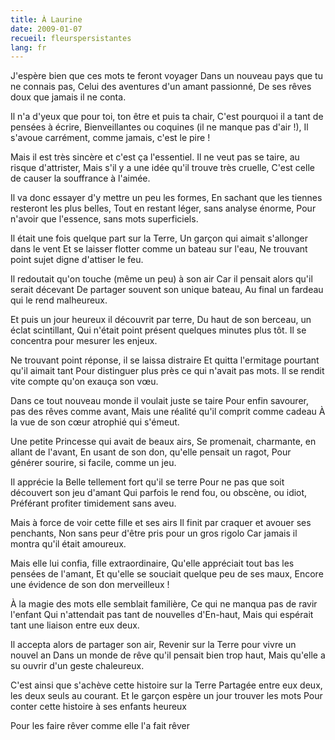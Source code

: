 ```yaml
---
title: À Laurine
date: 2009-01-07
recueil: fleurspersistantes
lang: fr
---
```


J'espère bien que ces mots te feront voyager
Dans un nouveau pays que tu ne connais pas,
Celui des aventures d'un amant passionné,
De ses rêves doux que jamais il ne conta.

Il n'a d'yeux que pour toi, ton être et puis ta chair,
C'est pourquoi il a tant de pensées à écrire,
Bienveillantes ou coquines (il ne manque pas d'air !),
Il s'avoue carrément, comme jamais, c'est le pire !

Mais il est très sincère et c'est ça l'essentiel.
Il ne veut pas se taire, au risque d'attrister,
Mais s'il y a une idée qu'il trouve très cruelle,
C'est celle de causer la souffrance à l'aimée.

Il va donc essayer d'y mettre un peu les formes,
En sachant que les tiennes resteront les plus belles,
Tout en restant léger, sans analyse énorme,
Pour n'avoir que l'essence, sans mots superficiels.

Il était une fois quelque part sur la Terre,
Un garçon qui aimait s'allonger dans le vent
Et se laisser flotter comme un bateau sur l'eau,
Ne trouvant point sujet digne d'attiser le feu.

Il redoutait qu'on touche (même un peu) à son air
Car il pensait alors qu'il serait décevant
De partager souvent son unique bateau,
Au final un fardeau qui le rend malheureux.

Et puis un jour heureux il découvrit par terre,
Du haut de son berceau, un éclat scintillant,
Qui n'était point présent quelques minutes plus tôt.
Il se concentra pour mesurer les enjeux.

Ne trouvant point réponse, il se laissa distraire
Et quitta l'ermitage pourtant qu'il aimait tant
Pour distinguer plus près ce qui n'avait pas mots.
Il se rendit vite compte qu'on exauça son vœu.

Dans ce tout nouveau monde il voulait juste se taire
Pour enfin savourer, pas des rêves comme avant,
Mais une réalité qu'il comprit comme cadeau
À la vue de son cœur atrophié qui s'émeut.

Une petite Princesse qui avait de beaux airs,
Se promenait, charmante, en allant de l'avant,
En usant de son don, qu'elle pensait un ragot,
Pour générer sourire, si facile, comme un jeu.

Il apprécie la Belle tellement fort qu'il se terre
Pour ne pas que soit découvert son jeu d'amant
Qui parfois le rend fou, ou obscène, ou idiot,
Préférant profiter timidement sans aveu.

Mais à force de voir cette fille et ses airs
Il finit par craquer et avouer ses penchants,
Non sans peur d'être pris pour un gros rigolo
Car jamais il montra qu'il était amoureux.

Mais elle lui confia, fille extraordinaire,
Qu'elle appréciait tout bas les pensées de l'amant,
Et qu'elle se souciait quelque peu de ses maux,
Encore une évidence de son don merveilleux !

À la magie des mots elle semblait familière,
Ce qui ne manqua pas de ravir l'enfant
Qui n'attendait pas tant de nouvelles d'En-haut,
Mais qui espérait tant une liaison entre eux deux.

Il accepta alors de partager son air,
Revenir sur la Terre pour vivre un nouvel an
Dans un monde de rêve qu'il pensait bien trop haut,
Mais qu'elle a su ouvrir d'un geste chaleureux.

C'est ainsi que s'achève cette histoire sur la Terre
Partagée entre eux deux, les deux seuls au courant.
Et le garçon espère un jour trouver les mots
Pour conter cette histoire à ses enfants heureux

Pour les faire rêver comme elle l'a fait rêver

